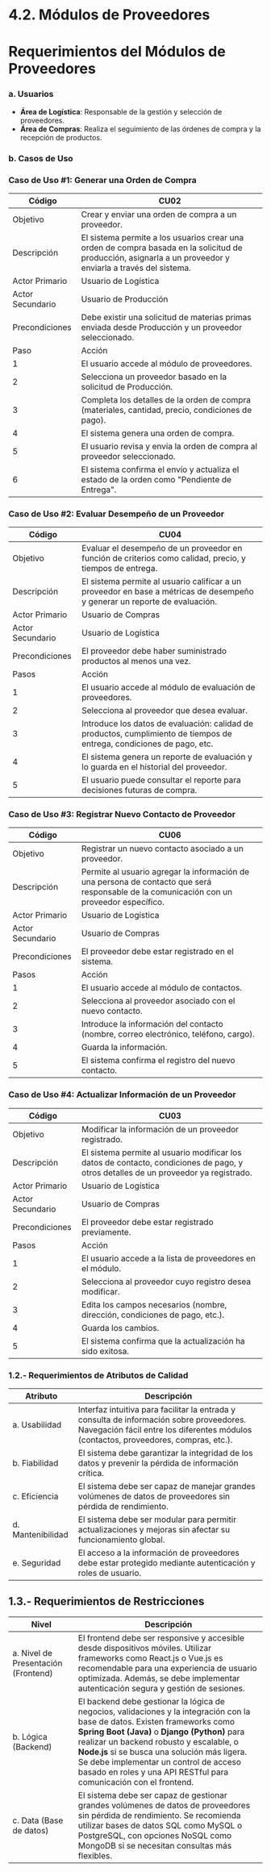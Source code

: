 # 4.2. Módulos de Proveedores
# Requerimientos del Módulos de Proveedores

### a. **Usuarios**

- **Área de Logística**: Responsable de la gestión y selección de proveedores.
- **Área de Compras**: Realiza el seguimiento de las órdenes de compra y la recepción de productos.

### b. Casos de Uso

### **Caso de Uso #1: Generar una Orden de Compra**

| Código | CU02 |
| --- | --- |
| Objetivo | Crear y enviar una orden de compra a un proveedor. |
| Descripción | El sistema permite a los usuarios crear una orden de compra basada en la solicitud de producción, asignarla a un proveedor y enviarla a través del sistema. |
| Actor Primario | Usuario de Logística |
| Actor Secundario | Usuario de Producción |
| Precondiciones | Debe existir una solicitud de materias primas enviada desde Producción y un proveedor seleccionado. |
| Paso | Acción |
| 1 | El usuario accede al módulo de proveedores. |
| 2 | Selecciona un proveedor basado en la solicitud de Producción. |
| 3 | Completa los detalles de la orden de compra (materiales, cantidad, precio, condiciones de pago). |
| 4 | El sistema genera una orden de compra. |
| 5 | El usuario revisa y envía la orden de compra al proveedor seleccionado. |
| 6 | El sistema confirma el envío y actualiza el estado de la orden como "Pendiente de Entrega". |

### **Caso de Uso #2: Evaluar Desempeño de un Proveedor**

| Código | CU04 |
| --- | --- |
| Objetivo | Evaluar el desempeño de un proveedor en función de criterios como calidad, precio, y tiempos de entrega. |
| Descripción | El sistema permite al usuario calificar a un proveedor en base a métricas de desempeño y generar un reporte de evaluación. |
| Actor Primario | Usuario de Compras |
| Actor Secundario | Usuario de Logística |
| Precondiciones | El proveedor debe haber suministrado productos al menos una vez. |
| Pasos | Acción |
| 1 | El usuario accede al módulo de evaluación de proveedores. |
| 2 | Selecciona al proveedor que desea evaluar. |
| 3 | Introduce los datos de evaluación: calidad de productos, cumplimiento de tiempos de entrega, condiciones de pago, etc. |
| 4 | El sistema genera un reporte de evaluación y lo guarda en el historial del proveedor. |
| 5 | El usuario puede consultar el reporte para decisiones futuras de compra. |

### **Caso de Uso #3: Registrar Nuevo Contacto de Proveedor**

| Código | CU06 |
| --- | --- |
| Objetivo | Registrar un nuevo contacto asociado a un proveedor. |
| Descripción | Permite al usuario agregar la información de una persona de contacto que será responsable de la comunicación con un proveedor específico. |
| Actor Primario | Usuario de Logística |
| Actor Secundario | Usuario de Compras |
| Precondiciones | El proveedor debe estar registrado en el sistema. |
| Pasos | Acción |
| 1 | El usuario accede al módulo de contactos. |
| 2 | Selecciona al proveedor asociado con el nuevo contacto. |
| 3 | Introduce la información del contacto (nombre, correo electrónico, teléfono, cargo). |
| 4 | Guarda la información. |
| 5 | El sistema confirma el registro del nuevo contacto. |

### **Caso de Uso #4: Actualizar Información de un Proveedor**

| Código | CU03 |
| --- | --- |
| Objetivo | Modificar la información de un proveedor registrado. |
| Descripción | El sistema permite al usuario modificar los datos de contacto, condiciones de pago, y otros detalles de un proveedor ya registrado. |
| Actor Primario | Usuario de Logística |
| Actor Secundario | Usuario de Compras |
| Precondiciones | El proveedor debe estar registrado previamente. |
| Pasos | Acción |
| 1 | El usuario accede a la lista de proveedores en el módulo. |
| 2 | Selecciona al proveedor cuyo registro desea modificar. |
| 3 | Edita los campos necesarios (nombre, dirección, condiciones de pago, etc.). |
| 4 | Guarda los cambios. |
| 5 | El sistema confirma que la actualización ha sido exitosa. |

### **1.2.- Requerimientos de Atributos de Calidad**

| Atributo | Descripción |
| --- | --- |
| a. Usabilidad | Interfaz intuitiva para facilitar la entrada y consulta de información sobre proveedores. Navegación fácil entre los diferentes módulos (contactos, proveedores, compras, etc.). |
| b. Fiabilidad | El sistema debe garantizar la integridad de los datos y prevenir la pérdida de información crítica. |
| c. Eficiencia | El sistema debe ser capaz de manejar grandes volúmenes de datos de proveedores sin pérdida de rendimiento. |
| d. Mantenibilidad | El sistema debe ser modular para permitir actualizaciones y mejoras sin afectar su funcionamiento global. |
| e. Seguridad | El acceso a la información de proveedores debe estar protegido mediante autenticación y roles de usuario. |

## 1.3.- Requerimientos de Restricciones

| Nivel | Descripción |
| --- | --- |
| a. Nivel de Presentación (Frontend) | El frontend debe ser responsive y accesible desde dispositivos móviles. Utilizar frameworks como React.js o Vue.js es recomendable para una experiencia de usuario optimizada. Además, se debe implementar autenticación segura y gestión de sesiones. |
| b. Lógica (Backend) | El backend debe gestionar la lógica de negocios, validaciones y la integración con la base de datos. Existen frameworks como **Spring Boot (Java)** o **Django (Python)** para realizar un backend robusto y escalable, o **Node.js** si se busca una solución más ligera. Se debe implementar un control de acceso basado en roles y una API RESTful para comunicación con el frontend. |
| c. Data (Base de datos) | El sistema debe ser capaz de gestionar grandes volúmenes de datos de proveedores sin pérdida de rendimiento. Se recomienda utilizar bases de datos SQL como MySQL o PostgreSQL, con opciones NoSQL como MongoDB si se necesitan consultas más flexibles. |
